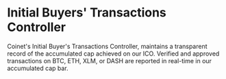 # Initial Buyers' Transactions Controller

Coinet's Initial Buyer's Transactions Controller, maintains a transparent record of the accumulated cap achieved on our ICO. 
Verified and approved transactions on BTC, ETH, XLM, or DASH are reported in real-time in our accumulated cap bar. 

